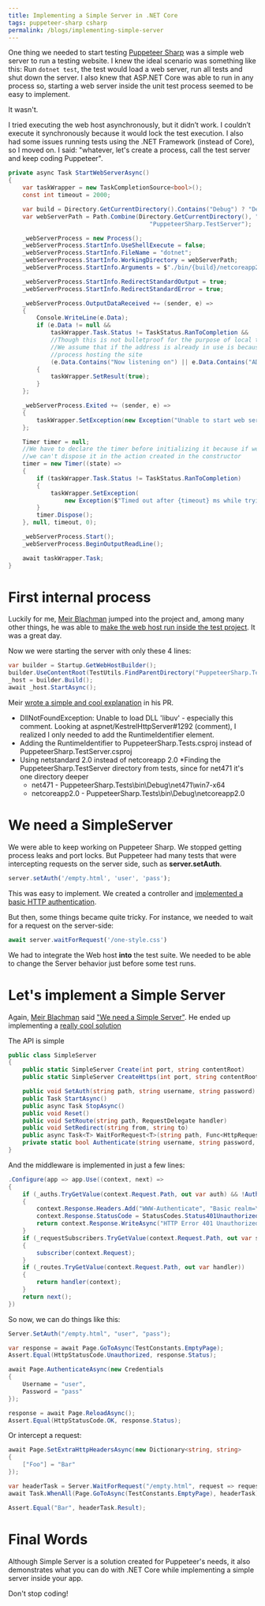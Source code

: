 ```yaml
---
title: Implementing a Simple Server in .NET Core
tags: puppeteer-sharp csharp
permalink: /blogs/implementing-simple-server
---
```


One thing we needed to start testing [Puppeteer Sharp](https://github.com/kblok/puppeteer-sharp) was a simple web server to run a testing website. I knew the ideal scenario was something like this: Run `dotnet test`, the test would load a web server, run all tests and shut down the server. I also knew that ASP.NET Core was able to run in any process so, starting a web server inside the unit test process seemed to be easy to implement.

It wasn't.

I tried executing the web host asynchronously, but it didn’t work. I couldn’t execute it synchronously because it would lock the test execution. I also had some issues running tests using the .NET Framework (instead of Core), so I moved on. I said: "whatever, let's create a process, call the test server and keep coding Puppeteer".

```cs
private async Task StartWebServerAsync()
{
    var taskWrapper = new TaskCompletionSource<bool>();
    const int timeout = 2000;

    var build = Directory.GetCurrentDirectory().Contains("Debug") ? "Debug" : "Release";
    var webServerPath = Path.Combine(Directory.GetCurrentDirectory(), "..", "..", "..", "..",
                                        "PuppeteerSharp.TestServer");

    _webServerProcess = new Process();
    _webServerProcess.StartInfo.UseShellExecute = false;
    _webServerProcess.StartInfo.FileName = "dotnet";
    _webServerProcess.StartInfo.WorkingDirectory = webServerPath;
    _webServerProcess.StartInfo.Arguments = $"./bin/{build}/netcoreapp2.0/PuppeteerSharp.TestServer.dll";

    _webServerProcess.StartInfo.RedirectStandardOutput = true;
    _webServerProcess.StartInfo.RedirectStandardError = true;

    _webServerProcess.OutputDataReceived += (sender, e) =>
    {
        Console.WriteLine(e.Data);
        if (e.Data != null &&
            taskWrapper.Task.Status != TaskStatus.RanToCompletion &&
            //Though this is not bulletproof for the purpose of local testing
            //We assume that if the address is already in use is because we have another
            //process hosting the site
            (e.Data.Contains("Now listening on") || e.Data.Contains("ADDRINUSE")))
        {
            taskWrapper.SetResult(true);
        }
    };

    _webServerProcess.Exited += (sender, e) =>
    {
        taskWrapper.SetException(new Exception("Unable to start web server"));
    };

    Timer timer = null;
    //We have to declare the timer before initializing it because if we don't,  
    //we can't dispose it in the action created in the constructor
    timer = new Timer((state) =>
    {
        if (taskWrapper.Task.Status != TaskStatus.RanToCompletion)
        {
            taskWrapper.SetException(
                new Exception($"Timed out after {timeout} ms while trying to connect to WebServer! "));
        }
        timer.Dispose();
    }, null, timeout, 0);

    _webServerProcess.Start();
    _webServerProcess.BeginOutputReadLine();

    await taskWrapper.Task;
}
```

# First internal process

Luckily for me, [Meir Blachman](https://www.twitter.com/MeirBlachman) jumped into the project and, among many other things, he was able to [make the web host run inside the test project](https://github.com/kblok/puppeteer-sharp/pull/101). It was a great day.

Now we were starting the server with only these 4 lines:

```cs
var builder = Startup.GetWebHostBuilder();
builder.UseContentRoot(TestUtils.FindParentDirectory("PuppeteerSharp.TestServer"));
_host = builder.Build();
await _host.StartAsync();
```

Meir [wrote a simple and cool explanation](https://github.com/kblok/puppeteer-sharp/pull/101#issuecomment-378902668) in his PR.

* DllNotFoundException: Unable to load DLL 'libuv' - especially this comment. Looking at aspnet/KestrelHttpServer#1292 (comment), I realized I only needed to add the RuntimeIdentifier element.
* Adding the RuntimeIdentifier to PuppeteerSharp.Tests.csproj instead of PuppeteerSharp.TestServer.csproj
* Using netstandard 2.0 instead of netcoreapp 2.0
*Finding the PuppeteerSharp.TestServer directory from tests, since for net471 it's one directory deeper
    * net471 - PuppeteerSharp.Tests\bin\Debug\net471\win7-x64
    * netcoreapp2.0 - PuppeteerSharp.Tests\bin\Debug\netcoreapp2.0

# We need a SimpleServer

We were able to keep working on Puppeteer Sharp. We stopped getting process leaks and port locks. But Puppeteer had many tests that were intercepting requests on the server side, such as **server.setAuth**.

```js
server.setAuth('/empty.html', 'user', 'pass');
```

This was easy to implement. We created a controller and [implemented a basic HTTP authentication](https://github.com/kblok/puppeteer-sharp/blob/8c5a9e531efcc0a6eaa406489eb3092bc1fc49a3/lib/PuppeteerSharp.TestServer/Controllers/AuthenticationTestController.cs).

But then, some things became quite tricky. For instance, we needed to wait for a request on the server-side:

```js
await server.waitForRequest('/one-style.css')
```

We had to integrate the Web host **into** the test suite. We needed to be able to change the Server behavior just before some test runs.

# Let's implement a Simple Server

Again, [Meir Blachman](https://www.twitter.com/MeirBlachman) said ["We need a Simple Server"](https://github.com/kblok/puppeteer-sharp/issues/116). He ended up implementing a [really cool solution](https://github.com/Meir017/puppeteer-sharp/blob/a522f3062e53a019ed6a4c06e00c7545b610135e/lib/PuppeteerSharp.TestServer/SimpleServer.cs)

The API is simple

```cs
public class SimpleServer
{
    public static SimpleServer Create(int port, string contentRoot)
    public static SimpleServer CreateHttps(int port, string contentRoot)

    public void SetAuth(string path, string username, string password)
    public Task StartAsync()
    public async Task StopAsync()
    public void Reset()
    public void SetRoute(string path, RequestDelegate handler)
    public void SetRedirect(string from, string to)
    public async Task<T> WaitForRequest<T>(string path, Func<HttpRequest, T> selector)
    private static bool Authenticate(string username, string password, HttpContext context)
}
```

And the middleware is implemented in just a few lines:

```cs
.Configure(app => app.Use((context, next) =>
{
    if (_auths.TryGetValue(context.Request.Path, out var auth) && !Authenticate(auth.username, auth.password, context))
    {
        context.Response.Headers.Add("WWW-Authenticate", "Basic realm=\"Secure Area\"");
        context.Response.StatusCode = StatusCodes.Status401Unauthorized;
        return context.Response.WriteAsync("HTTP Error 401 Unauthorized: Access is denied");
    }
    if (_requestSubscribers.TryGetValue(context.Request.Path, out var subscriber))
    {
        subscriber(context.Request);
    }
    if (_routes.TryGetValue(context.Request.Path, out var handler))
    {
        return handler(context);
    }
    return next();
})
```

So now, we can do things like this:

```cs
Server.SetAuth("/empty.html", "user", "pass");

var response = await Page.GoToAsync(TestConstants.EmptyPage);
Assert.Equal(HttpStatusCode.Unauthorized, response.Status);

await Page.AuthenticateAsync(new Credentials
{
    Username = "user",
    Password = "pass"
});

response = await Page.ReloadAsync();
Assert.Equal(HttpStatusCode.OK, response.Status);
```

Or intercept a request:

```cs
await Page.SetExtraHttpHeadersAsync(new Dictionary<string, string>
{
    ["Foo"] = "Bar"
});

var headerTask = Server.WaitForRequest("/empty.html", request => request.Headers["Foo"]);
await Task.WhenAll(Page.GoToAsync(TestConstants.EmptyPage), headerTask);

Assert.Equal("Bar", headerTask.Result);
```

# Final Words

Although Simple Server is a solution created for Puppeteer's needs, 
it also demonstrates what you can do with .NET Core while implementing a simple server inside your app.

Don't stop coding!

